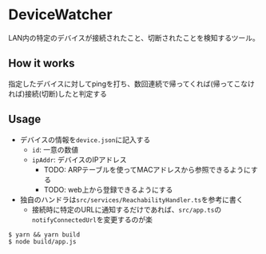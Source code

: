 # DeviceWatcher

LAN内の特定のデバイスが接続されたこと、切断されたことを検知するツール。

## How it works

指定したデバイスに対してpingを打ち、数回連続で帰ってくれば(帰ってこなければ)接続(切断)したと判定する

## Usage

* デバイスの情報を`device.json`に記入する
  - `id`: 一意の数値
  - `ipAddr`: デバイスのIPアドレス
    - TODO: ARPテーブルを使ってMACアドレスから参照できるようにする
    - TODO: web上から登録できるようにする
* 独自のハンドラは`src/services/ReachabilityHandler.ts`を参考に書く
  - 接続時に特定のURLに通知するだけであれば、`src/app.ts`の`notifyConnectedUrl`を変更するのが楽

```
$ yarn && yarn build
$ node build/app.js
```
